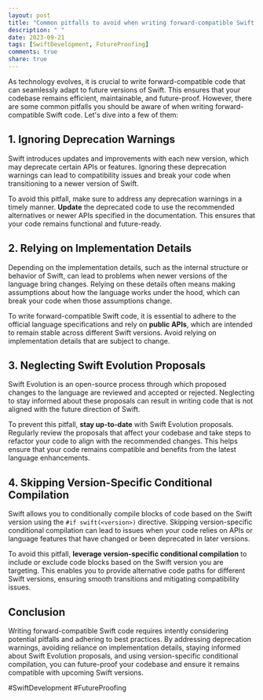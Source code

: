 ```yaml
---
layout: post
title: "Common pitfalls to avoid when writing forward-compatible Swift code"
description: " "
date: 2023-09-21
tags: [SwiftDevelopment, FutureProofing]
comments: true
share: true
---
```


As technology evolves, it is crucial to write forward-compatible code that can seamlessly adapt to future versions of Swift. This ensures that your codebase remains efficient, maintainable, and future-proof. However, there are some common pitfalls you should be aware of when writing forward-compatible Swift code. Let's dive into a few of them:

## 1. Ignoring Deprecation Warnings

Swift introduces updates and improvements with each new version, which may deprecate certain APIs or features. Ignoring these deprecation warnings can lead to compatibility issues and break your code when transitioning to a newer version of Swift.

To avoid this pitfall, make sure to address any deprecation warnings in a timely manner. **Update** the deprecated code to use the recommended alternatives or newer APIs specified in the documentation. This ensures that your code remains functional and future-ready.

## 2. Relying on Implementation Details

Depending on the implementation details, such as the internal structure or behavior of Swift, can lead to problems when newer versions of the language bring changes. Relying on these details often means making assumptions about how the language works under the hood, which can break your code when those assumptions change.

To write forward-compatible Swift code, it is essential to adhere to the official language specifications and rely on **public APIs**, which are intended to remain stable across different Swift versions. Avoid relying on implementation details that are subject to change.

## 3. Neglecting Swift Evolution Proposals

Swift Evolution is an open-source process through which proposed changes to the language are reviewed and accepted or rejected. Neglecting to stay informed about these proposals can result in writing code that is not aligned with the future direction of Swift.

To prevent this pitfall, **stay up-to-date** with Swift Evolution proposals. Regularly review the proposals that affect your codebase and take steps to refactor your code to align with the recommended changes. This helps ensure that your code remains compatible and benefits from the latest language enhancements.

## 4. Skipping Version-Specific Conditional Compilation

Swift allows you to conditionally compile blocks of code based on the Swift version using the `#if swift(<version>)` directive. Skipping version-specific conditional compilation can lead to issues when your code relies on APIs or language features that have changed or been deprecated in later versions.

To avoid this pitfall, **leverage version-specific conditional compilation** to include or exclude code blocks based on the Swift version you are targeting. This enables you to provide alternative code paths for different Swift versions, ensuring smooth transitions and mitigating compatibility issues.

## Conclusion

Writing forward-compatible Swift code requires intently considering potential pitfalls and adhering to best practices. By addressing deprecation warnings, avoiding reliance on implementation details, staying informed about Swift Evolution proposals, and using version-specific conditional compilation, you can future-proof your codebase and ensure it remains compatible with upcoming Swift versions.

#SwiftDevelopment #FutureProofing